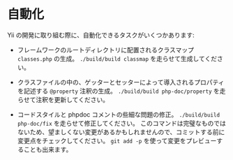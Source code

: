 自動化
======

Yii の開発に取り組む際に、自動化できるタスクがいくつかあります:

- フレームワークのルートディレクトリに配置されるクラスマップ `classes.php` の生成。
  `./build/build classmap` を走らせて生成してください。

- クラスファイルの中の、ゲッターとセッターによって導入されるプロパティを記述する `@property` 注釈の生成。
  `./build/build php-doc/property` を走らせて注釈を更新してください。

- コードスタイルと phpdoc コメントの些細な問題の修正。
  `./build/build php-doc/fix` を走らせて修正してください。
  このコマンドは完璧なものではないため、望ましくない変更があるかもしれませんので、コミットする前に変更点をチェックしてください。
  `git add -p` を使って変更をプレビューすることも出来ます。
